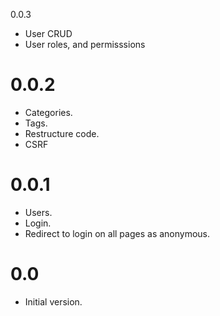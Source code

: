0.0.3
  * User CRUD
  * User roles, and permisssions

0.0.2
=====
  * Categories.
  * Tags.
  * Restructure code.
  * CSRF

0.0.1
=====
  * Users.
  * Login.
  * Redirect to login on all pages as anonymous.

0.0
===

  *  Initial version.
